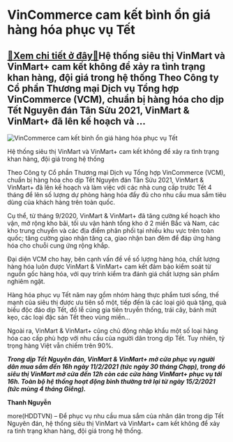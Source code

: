 VinCommerce cam kết bình ổn giá hàng hóa phục vụ Tết
====================================================

[:gift:Xem chi tiết ở đây:gift:](https://hddtvn.com/vincommerce-cam-ket-binh-on-gia-hang-hoa-phuc-vu-tet/)Hệ thống siêu thị VinMart và VinMart+ cam kết không để xảy ra tình trạng khan hàng, đội giá trong hệ thống Theo Công ty Cổ phần Thương mại Dịch vụ Tổng hợp VinCommerce (VCM), chuẩn bị hàng hóa cho dịp Tết Nguyên đán Tân Sửu 2021, VinMart & VinMart+ đã lên kế hoạch và …
-----------------------------------------------------------------------------------------------------------------------------------------------------------------------------------------------------------------------------------------------------------------------------





![VinCommerce cam kết bình ổn giá hàng hóa phục vụ Tết](https://hddtvn.com/wp-content/uploads/2021/01/1731_vin_1.jpg "VinCommerce cam kết bình ổn giá hàng hóa phục vụ Tết")


Hệ thống siêu thị VinMart và VinMart+ cam kết không để xảy ra tình trạng khan hàng, đội giá trong hệ thống



Theo Công ty Cổ phần Thương mại Dịch vụ Tổng hợp VinCommerce (VCM), chuẩn bị hàng hóa cho dịp Tết Nguyên đán Tân Sửu 2021, VinMart & VinMart+ đã lên kế hoạch và làm việc với các nhà cung cấp trước Tết 4 tháng để lên số lượng dự phòng hàng hóa đầy đủ cho nhu cầu mua sắm tiêu dùng của khách hàng trên toàn quốc.


Cụ thể, từ tháng 9/2020, VinMart & VinMart+ đã tăng cường kế hoạch kho vận, mở rộng kho bãi, tối ưu vận hành tổng kho ở 2 miền Bắc và Nam, các kho trung chuyển và các địa điểm phân phối tại nhiều khu vực trên toàn quốc; tăng cường giao nhận tăng ca, giao nhận ban đêm để đáp ứng hàng hóa cho chuỗi cung ứng rộng khắp.


Đại diện VCM cho hay, bên cạnh vấn đề về số lượng hàng hóa, chất lượng hàng hóa luôn được VinMart & VinMart+ cam kết đảm bảo kiểm soát từ nguồn gốc hàng hóa, với quy trình kiểm tra đánh giá chất lượng sản phẩm nghiêm ngặt.


Hàng hóa phục vụ Tết năm nay gồm nhóm hàng thực phẩm tươi sống, thế mạnh của siêu thị được ưu tiên số một, tiếp đến là các loại giỏ quà tặng, quà biếu độc đáo dịp Tết, đồ lễ cúng gia tiên truyền thống, trái cây, bánh mứt kẹo, các loại đặc sản Tết theo vùng miền…


Ngoài ra, VinMart & VinMart+ cũng chủ động nhập khẩu một số loại hàng hóa cao cấp phù hợp với nhu cầu của người dân trong dịp Tết. Tuy nhiên, tỷ trọng hàng Việt vẫn chiếm trên 90%.





***Trong dịp Tết Nguyên đán, VinMart & VinMart+ mở cửa phục vụ người dân mua sắm đến 16h ngày 11/2/2021 (tức ngày 30 tháng Chạp), trong đó siêu thị VinMart mở cửa đến 12h còn các cửa hàng VinMart+ phục vụ tới 16h. Toàn bộ hệ thống hoạt động bình thường trở lại từ ngày 15/2/2021 (tức mùng 4 tháng Giêng).***




**Thanh Nguyễn**



more(HDDTVN) – Để phục vụ nhu cầu mua sắm của nhân dân trong dịp Tết Nguyên đán, hệ thống siêu thị VinMart và VinMart+ cam kết không để xảy ra tình trạng khan hàng, đội giá trong hệ thống.

